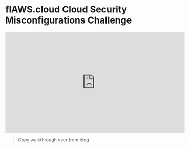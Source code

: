 # flAWS.cloud Cloud Security Misconfigurations Challenge

<iframe width="560" height="315" src="https://www.youtube.com/embed/2cChiGcnnUs" title="YouTube video player" frameborder="0" allow="accelerometer; autoplay; clipboard-write; encrypted-media; gyroscope; picture-in-picture; web-share" allowfullscreen></iframe>

> Copy walkthrough over from blog